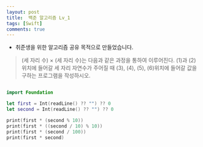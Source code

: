 ```yaml
---
layout: post
title:  백준 알고리즘 Lv_1
tags: [Swift]
comments: true
---
```



- 취준생을 위한 알고리즘 공유 목적으로 만들었습니다.


> (세 자리 수) × (세 자리 수)는 다음과 같은 과정을 통하여 이루어진다.
> (1)과 (2)위치에 들어갈 세 자리 자연수가 주어질 때 (3), (4), (5), (6)위치에 들어갈 값을 구하는 프로그램을 작성하시오.

```swift

import Foundation

let first = Int(readLine() ?? "") ?? 0 
let second = Int(readLine() ?? "") ?? 0

print(first * (second % 10)) 
print(first * ((second / 10) % 10)) 
print(first * (second / 100)) 
print(first * second)



```


